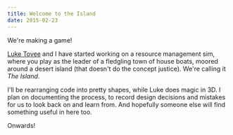```yaml
---
title: Welcome to the Island
date: 2015-02-23
---
```


We're making a game!

[Luke Tovee](http://www.luketovee.com/) and I have started working on a resource
management sim, where you play as the leader of a fledgling town of house boats,
moored around a desert island (that doesn't do the concept justice). We're
calling it _The Island_.

I'll be rearranging code into pretty shapes, while Luke does magic in 3D. I plan
on documenting the process, to record design decisions and mistakes for us to
look back on and learn from. And hopefully someone else will find something
useful in here too.

Onwards!
